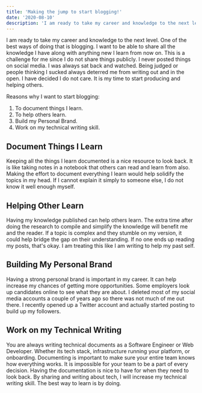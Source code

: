 ```yaml
---
title: 'Making the jump to start blogging!'
date: '2020-08-10'
description: 'I am ready to take my career and knowledge to the next level. One of the best ways of doing that is blogging.'
---
```

I am ready to take my career and knowledge to the next level. One of the best ways of doing that is blogging. I want to be able to share all the knowledge I have along with anything new I learn from now on. This is a challenge for me since I do not share things publicly. I never posted things on social media. I was always sat back and watched. Being judged or people thinking I sucked always deterred me from writing out and in the open. I have decided I do not care. It is my time to start producing and helping others.

Reasons why I want to start blogging:

1. To document things I learn.
2. To help others learn.
3. Build my Personal Brand.
4. Work on my technical writing skill.

## Document Things I Learn
Keeping all the things I learn documented is a nice resource to look back. It is like taking notes in a notebook that others can read and learn from also. Making the effort to document everything I learn would help solidify the topics in my head. If I cannot explain it simply to someone else, I do not know it well enough myself.

## Helping Other Learn
Having my knowledge published can help others learn. The extra time after doing the research to compile and simplify the knowledge will benefit me and the reader. If a topic is complex and they stumble on my version, it could help bridge the gap on their understanding. If no one ends up reading my posts, that's okay. I am treating this like I am writing to help my past self.

## Building My Personal Brand
Having a strong personal brand is important in my career. It can help increase my chances of getting more opportunities. Some employers look up candidates online to see what they are about. I deleted most of my social media accounts a couple of years ago so there was not much of me out there. I recently opened up a Twitter account and actually started posting to build up my followers.

## Work on my Technical Writing
You are always writing technical documents as a Software Engineer or Web Developer. Whether its tech stack, infrastructure running your platform, or onboarding. Documenting is important to make sure your entire team knows how everything works. It is impossible for your team to be a part of every decision. Having the documentation is nice to have for when they need to look back. By sharing and writing about tech, I will increase my technical writing skill. The best way to learn is by doing.
